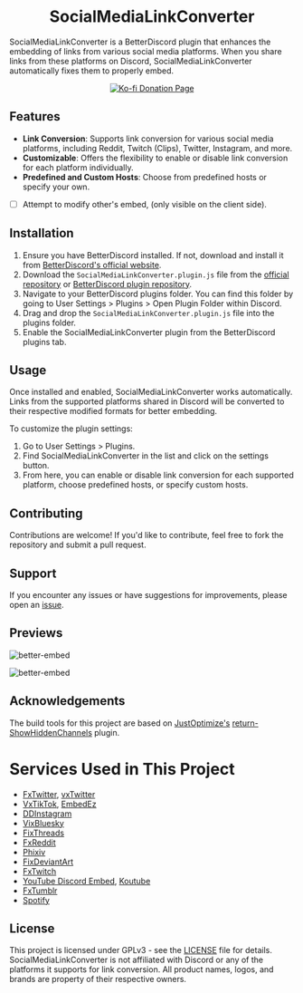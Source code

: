 <h1 align="center">
  SocialMediaLinkConverter
</h1>

<p>
    SocialMediaLinkConverter is a BetterDiscord plugin that enhances the embedding of links from various social media platforms. When you share links from these platforms on Discord, SocialMediaLinkConverter automatically fixes them to properly embed.
</p>

<p align="center">
    <a href="https://ko-fi.com/P5P8OF276">
        <img src="https://ko-fi.com/img/githubbutton_sm.svg" alt="Ko-fi Donation Page">
    </a>
</p>

## Features

-   **Link Conversion**: Supports link conversion for various social media platforms, including Reddit, Twitch (Clips), Twitter, Instagram, and more.
-   **Customizable**: Offers the flexibility to enable or disable link conversion for each platform individually.
-   **Predefined and Custom Hosts**: Choose from predefined hosts or specify your own.
-   [ ] Attempt to modify other's embed, (only visible on the client side).

## Installation

1. Ensure you have BetterDiscord installed. If not, download and install it from [BetterDiscord's official website](https://betterdiscord.app/).
2. Download the `SocialMediaLinkConverter.plugin.js` file from the [official repository](https://github.com/RoyRiv3r/SocialMediaLinkConverter.plugin.js/blob/main/SocialMediaLinkConverter.plugin.js) or [BetterDiscord plugin repository](https://betterdiscord.app/plugin/SocialMediaLinkConverter).
3. Navigate to your BetterDiscord plugins folder. You can find this folder by going to User Settings > Plugins > Open Plugin Folder within Discord.
4. Drag and drop the `SocialMediaLinkConverter.plugin.js` file into the plugins folder.
5. Enable the SocialMediaLinkConverter plugin from the BetterDiscord plugins tab.

## Usage

Once installed and enabled, SocialMediaLinkConverter works automatically. Links from the supported platforms shared in Discord will be converted to their respective modified formats for better embedding.

To customize the plugin settings:

1. Go to User Settings > Plugins.
2. Find SocialMediaLinkConverter in the list and click on the settings button.
3. From here, you can enable or disable link conversion for each supported platform, choose predefined hosts, or specify custom hosts.

## Contributing

Contributions are welcome! If you'd like to contribute, feel free to fork the repository and submit a pull request.

## Support

If you encounter any issues or have suggestions for improvements, please open an [issue](https://github.com/RoyRiv3r/SocialMediaLinkConverter.plugin.js/issues/new).

## Previews

![better-embed](https://github.com/RoyRiv3r/SocialMediaLinkConverter.plugin.js/assets/41067116/62d383b9-d0fa-4c14-956c-8fc4dcd5d0d5)

![better-embed](https://github.com/RoyRiv3r/SocialMediaLinkConverter.plugin.js/assets/41067116/418c1cb1-9e7f-43ed-be0a-8acf85cd8db5)

## Acknowledgements

The build tools for this project are based on [JustOptimize's](https://github.com/JustOptimize) [return-ShowHiddenChannels](https://github.com/JustOptimize/return-ShowHiddenChannels) plugin.

# Services Used in This Project

-   [FxTwitter](https://github.com/FixTweet/FxTwitter), [vxTwitter](https://github.com/dylanpdx/BetterTwitFix)
-   [VxTikTok](https://github.com/dylanpdx/vxtiktok), [EmbedEz](https://embedez.com)
-   [DDInstagram](https://github.com/Wikidepia/InstaFix)
-   [VixBluesky](https://github.com/Rapougnac/VixBluesky)
-   [FixThreads](https://github.com/milanmdev/fixthreads)
-   [FxReddit](https://github.com/MinnDevelopment/fxreddit)
-   [Phixiv](https://github.com/thelaao/phixiv)
-   [FixDeviantArt](https://github.com/Tschrock/fixdeviantart)
-   [FxTwitch](https://github.com/seriaati/fxtwitch)
-   [YouTube Discord Embed](https://github.com/ray-1337/youtube-discord-embed), [Koutube](https://github.com/iGerman00/koutube)
-   [FxTumblr](https://github.com/knuxify/fxtumblr)
-   [Spotify](https://github.com/dotconnexion/fxspotify)

## License

This project is licensed under GPLv3 - see the [LICENSE](https://github.com/RoyRiv3r/SocialMediaLinkConverter.plugin.js/blob/main/LICENSE) file for details.  
SocialMediaLinkConverter is not affiliated with Discord or any of the platforms it supports for link conversion. All product names, logos, and brands are property of their respective owners.
